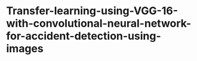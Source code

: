# Transfer-learning-using-VGG-16-with-convolutional-neural-network-for-accident-detection-using-images
